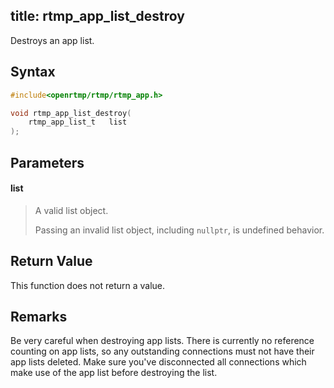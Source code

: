title: rtmp_app_list_destroy
--------------------------

Destroys an app list. 


## Syntax ##

```c
#include<openrtmp/rtmp/rtmp_app.h>

void rtmp_app_list_destroy( 
	rtmp_app_list_t   list 
);
```

## Parameters ##
#### list ####
> A valid list object.
>
> Passing an invalid list object, including `nullptr`, is undefined behavior.

## Return Value ##
This function does not return a value.

## Remarks ##
Be very careful when destroying app lists. There is currently no reference counting on app lists, so any outstanding connections must not have their app lists deleted. Make sure you've disconnected all connections which make use of the app list before destroying the list.